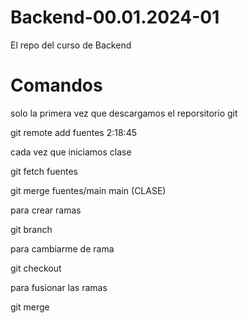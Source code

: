 # Backend-00.01.2024-01
El repo del curso de Backend


# Comandos

solo la primera vez que descargamos el reporsitorio git

git remote add fuentes  2:18:45

cada vez que iniciamos clase

git fetch fuentes

git merge fuentes/main main (CLASE)


para crear ramas

git branch <nombre de la rama>

para  cambiarme de rama

git checkout <nombre de la rama>

para fusionar las ramas

git merge <nombre de la rama origen> <nombre de la rama destino>
